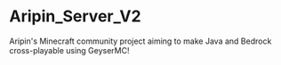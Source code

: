 # Aripin_Server_V2
Aripin's Minecraft community project aiming to make Java and Bedrock cross-playable using GeyserMC!
